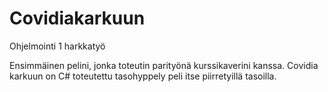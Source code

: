 # Covidiakarkuun
Ohjelmointi 1 harkkatyö

Ensimmäinen pelini, jonka toteutin parityönä kurssikaverini kanssa.
Covidia karkuun on C# toteutettu tasohyppely peli itse piirretyillä tasoilla.
